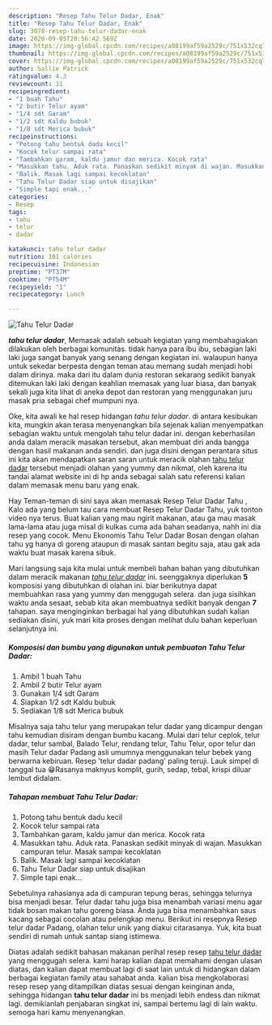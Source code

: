 ```yaml
---
description: "Resep Tahu Telur Dadar, Enak"
title: "Resep Tahu Telur Dadar, Enak"
slug: 3078-resep-tahu-telur-dadar-enak
date: 2020-09-05T20:56:42.569Z
image: https://img-global.cpcdn.com/recipes/a08199af59a2529c/751x532cq70/tahu-telur-dadar-foto-resep-utama.jpg
thumbnail: https://img-global.cpcdn.com/recipes/a08199af59a2529c/751x532cq70/tahu-telur-dadar-foto-resep-utama.jpg
cover: https://img-global.cpcdn.com/recipes/a08199af59a2529c/751x532cq70/tahu-telur-dadar-foto-resep-utama.jpg
author: Sallie Patrick
ratingvalue: 4.3
reviewcount: 11
recipeingredient:
- "1 buah Tahu"
- "2 butir Telur ayam"
- "1/4 sdt Garam"
- "1/2 sdt Kaldu bubuk"
- "1/8 sdt Merica bubuk"
recipeinstructions:
- "Potong tahu bentuk dadu kecil"
- "Kocok telur sampai rata"
- "Tambahkan garam, kaldu jamur dan merica. Kocok rata"
- "Masukkan tahu. Aduk rata. Panaskan sedikit minyak di wajan. Masukkan campuran telur. Masak sampai kecoklatan"
- "Balik. Masak lagi sampai kecoklatan"
- "Tahu Telur Dadar siap untuk disajikan"
- "Simple tapi enak..."
categories:
- Resep
tags:
- tahu
- telur
- dadar

katakunci: tahu telur dadar 
nutrition: 101 calories
recipecuisine: Indonesian
preptime: "PT37M"
cooktime: "PT54M"
recipeyield: "1"
recipecategory: Lunch

---
```



![Tahu Telur Dadar](https://img-global.cpcdn.com/recipes/a08199af59a2529c/751x532cq70/tahu-telur-dadar-foto-resep-utama.jpg)

<b><i>tahu telur dadar</i></b>, Memasak adalah sebuah kegiatan yang membahagiakan dilakukan oleh berbagai komunitas. tidak hanya para ibu ibu, sebagian laki laki juga sangat banyak yang senang dengan kegiatan ini. walaupun hanya untuk sekedar berpesta dengan teman atau memang sudah menjadi hobi dalam dirinya. maka dari itu dalam dunia restoran sekarang sedikit banyak ditemukan laki laki dengan keahlian memasak yang luar biasa, dan banyak sekali juga kita lihat di aneka depot dan restoran yang menggunakan juru masak pria sebagai chef mumpuni nya.

Oke, kita awali ke hal resep hidangan <i>tahu telur dadar</i>. di antara kesibukan kita, mungkin akan terasa menyenangkan bila sejenak kalian menyempatkan sebagian waktu untuk mengolah tahu telur dadar ini. dengan keberhasilan anda dalam meracik masakan tersebut, akan membuat diri anda bangga dengan hasil makanan anda sendiri. dan juga disini dengan perantara situs ini kita akan mendapatkan saran saran untuk meracik olahan <u>tahu telur dadar</u> tersebut menjadi olahan yang yummy dan nikmat, oleh karena itu tandai alamat website ini di hp anda sebagai salah satu referensi kalian dalam memasak menu baru yang enak.

Hay Teman-teman di sini saya akan memasak Resep Telur Dadar Tahu , Kalo ada yang belum tau cara membuat Resep Telur Dadar Tahu, yuk tonton video nya terus. Buat kalian yang mau ngirit makanan, atau ga mau masak lama-lama atau juga misal di kulkas cuma ada bahan seadanya, nahh ini dia resep yang cocok. Menu Ekonomis Tahu Telur Dadar Bosan dengan olahan tahu yg hanya di goreng ataupun di masak santan begitu saja, atau gak ada waktu buat masak karena sibuk.


Mari langsung saja kita mulai untuk membeli bahan bahan yang dibutuhkan dalam meracik makanan <u><i>tahu telur dadar</i></u> ini. seenggaknya diperlukan <b>5</b> komposisi yang dibutuhkan di olahan ini. biar berikutnya dapat membuahkan rasa yang yummy dan menggugah selera. dan juga sisihkan waktu anda sesaat, sebab kita akan membuatnya sedikit banyak dengan <b>7</b> tahapan. saya menginginkan berbagai hal yang dibutuhkan sudah kalian sediakan disini, yuk mari kita proses dengan melihat dulu bahan keperluan selanjutnya ini.

<!--inarticleads1-->

##### Komposisi dan bumbu yang digunakan untuk pembuatan Tahu Telur Dadar:

1. Ambil 1 buah Tahu
1. Ambil 2 butir Telur ayam
1. Gunakan 1/4 sdt Garam
1. Siapkan 1/2 sdt Kaldu bubuk
1. Sediakan 1/8 sdt Merica bubuk


Misalnya saja tahu telur yang merupakan telur dadar yang dicampur dengan tahu kemudian disiram dengan bumbu kacang. Mulai dari telur ceplok, telur dadar, telur sambal, Balado Telur, rendang telur, Tahu Telur, opor telur dan masih Telur dadar Padang asli umumnya menggunakan telur bebek yang berwarna kebiruan. Resep &#39;telur dadar padang&#39; paling teruji. Lauk simpel di tanggal tua 😁Rasanya maknyus komplit, gurih, sedap, tebal, krispi diluar lembut didalam. 

<!--inarticleads2-->

##### Tahapan membuat Tahu Telur Dadar:

1. Potong tahu bentuk dadu kecil
1. Kocok telur sampai rata
1. Tambahkan garam, kaldu jamur dan merica. Kocok rata
1. Masukkan tahu. Aduk rata. Panaskan sedikit minyak di wajan. Masukkan campuran telur. Masak sampai kecoklatan
1. Balik. Masak lagi sampai kecoklatan
1. Tahu Telur Dadar siap untuk disajikan
1. Simple tapi enak...


Sebetulnya rahasianya ada di campuran tepung beras, sehingga telurnya bisa menjadi besar. Telur dadar tahu juga bisa menambah variasi menu agar tidak bosan makan tahu goreng biasa. Anda juga bisa menambahkan saus kacang sebagai cocolan atau pelengkap menu. Berikut ini resepnya Resep telur dadar Padang, olahan telur unik yang diakui citarasanya. Yuk, kita buat sendiri di rumah untuk santap siang istimewa. 

Diatas adalah sedikit bahasan makanan perihal resep resep <u>tahu telur dadar</u> yang menggugah selera. kami harap kalian dapat memahami dengan ulasan diatas, dan kalian dapat membuat lagi di saat lain untuk di hidangkan dalam berbagai kegiatan family atau sahabat anda. kalian bisa mengkolaborasi resep resep yang ditampilkan diatas sesuai dengan keinginan anda, sehingga hidangan <b>tahu telur dadar</b> ini bs menjadi lebih endess dan nikmat lagi. demikianlah penjabaran singkat ini, sampai bertemu lagi di lain waktu. semoga hari kamu menyenangkan.
